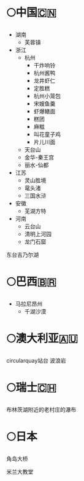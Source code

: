 # 🌕中国🇨🇳
- 湖南
	- 芙蓉镇
- 浙江
	- 杭州
		- 干炸响铃
		- 杭州酱鸭
		- 龙井虾仁
		- 定胜糕
		- 杭州小笼包
		- 宋嫂鱼羹
		- 虾爆鳝面
		- 糕团
		- 麻糍
		- 叫花童子鸡
		- 片儿川面
	- 天台山
	- 金华-秦王宫
	- 丽水-仙都
- 江苏
	- 灵山胜境
	- 鼋头渚
	- 三国水浒
- 安徽
	- 芜湖方特
- 河南
	- 云台山
	- 清明上河园
	- 龙门石窟

东台吉乃尔湖
# 🌕巴西🇧🇷
- 马拉尼昂州
	- 千湖沙漠
# 🌕澳大利亚🇦🇺
circularquay站台
波浪岩
# 🌕瑞士🇨🇭
布林茨湖附近的老村庄的瀑布
# 🌕日本
角岛大桥

米兰大教堂


